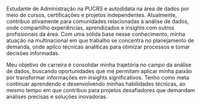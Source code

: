 Estudante de Administração na PUCRS e autodidata na área de dados por meio de cursos, certificações e projetos independentes.
Atualmente, contribuo ativamente para comunidades relacionadas à análise de dados, onde compartilho experiências, aprendizados e insights com outros profissionais da área. Com uma sólida base nesse conhecimento, minha atuação na multinacional em que trabalho se concentra no planejamento de demanda, onde aplico técnicas analíticas para otimizar processos e tomar decisões informadas.

Meu objetivo de carreira é consolidar minha trajetória no campo da análise de dados, buscando oportunidades que me permitam aplicar minha paixão por transformar informações em insights significativos. Tenho como meta continuar aprendendo e desenvolvendo minhas habilidades técnicas, ao mesmo tempo em que contribuo para projetos desafiadores que demandam análises precisas e soluções inovadoras.
